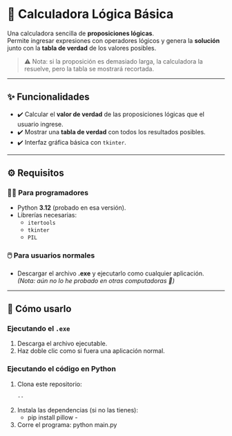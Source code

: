 # 🧮 Calculadora Lógica Básica

Una calculadora sencilla de **proposiciones lógicas**.  
Permite ingresar expresiones con operadores lógicos y genera la **solución** junto con la **tabla de verdad** de los valores posibles.  

> ⚠️ Nota: si la proposición es demasiado larga, la calculadora la resuelve, pero la tabla se mostrará recortada.

---

## ✨ Funcionalidades
- ✔️ Calcular el **valor de verdad** de las proposiciones lógicas que el usuario ingrese.  
- ✔️ Mostrar una **tabla de verdad** con todos los resultados posibles.  
- ✔️ Interfaz gráfica básica con `tkinter`.  

---

## ⚙️ Requisitos

### 👩‍💻 Para programadores
- Python **3.12** (probado en esa versión).  
- Librerías necesarias:
  - `itertools`
  - `tkinter`
  - `PIL`  

### 🖱️ Para usuarios normales
- Descargar el archivo **.exe** y ejecutarlo como cualquier aplicación.  
  *(Nota: aún no lo he probado en otras computadoras 👀)*  

---

## 🚀 Cómo usarlo

### Ejecutando el `.exe`
1. Descarga el archivo ejecutable.  
2. Haz doble clic como si fuera una aplicación normal.  

### Ejecutando el código en Python
1. Clona este repositorio:  
   ```bash
   --
2. Instala las dependencias (si no las tienes):
   - pip install pillow -
3. Corre el programa:
    python main.py
